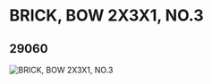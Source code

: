 # BRICK, BOW 2X3X1, NO.3
## 29060
![BRICK, BOW 2X3X1, NO.3](https://lc-www-live-s.legocdn.com/media/bricks/5/2/6171889.jpg)